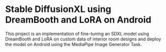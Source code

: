 # Stable DiffusionXL using DreamBooth and LoRA on Android
This project is an implementation of fine-tuning an SDXL model using DreamBooth and LoRA on custom data of interior room designs and deploy the model on Android using the MediaPipe Image Generator Task.
